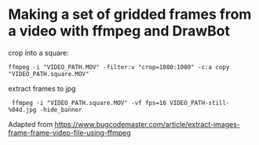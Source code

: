 # Making a set of gridded frames from a video with ffmpeg and DrawBot

crop into a square:

    ffmpeg -i "VIDEO_PATH.MOV" -filter:v "crop=1080:1080" -c:a copy "VIDEO_PATH.square.MOV"


extract frames to jpg

     ffmpeg -i "VIDEO_PATH.square.MOV" -vf fps=16 VIDEO_PATH-still-%04d.jpg -hide_banner

Adapted from https://www.bugcodemaster.com/article/extract-images-frame-frame-video-file-using-ffmpeg
